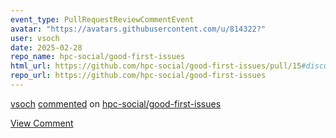 ```yaml
---
event_type: PullRequestReviewCommentEvent
avatar: "https://avatars.githubusercontent.com/u/814322?"
user: vsoch
date: 2025-02-28
repo_name: hpc-social/good-first-issues
html_url: https://github.com/hpc-social/good-first-issues/pull/15#discussion_r1974690342
repo_url: https://github.com/hpc-social/good-first-issues
---
```


<a href='https://github.com/vsoch' target='_blank'>vsoch</a> <a href='https://github.com/hpc-social/good-first-issues/pull/15#discussion_r1974690342' target='_blank'>commented</a> on <a href='https://github.com/hpc-social/good-first-issues' target='_blank'>hpc-social/good-first-issues</a>

<a href='https://github.com/hpc-social/good-first-issues/pull/15#discussion_r1974690342' target='_blank'>View Comment</a>